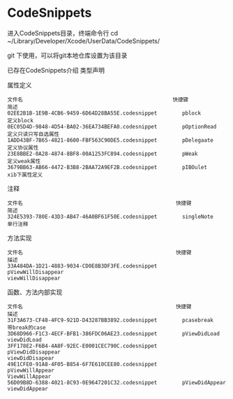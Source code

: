 # CodeSnippets

进入CodeSnippets目录，终端命令行 cd ~/Library/Developer/Xcode/UserData/CodeSnippets/

git 下使用，可以将git本地仓库设置为该目录

已存在CodeSnippets介绍
类型声明

属性定义

	文件名												   快捷键															   简述
	02EE2B1B-1E9B-4CB6-9459-6D64D28BA55E.codesnippet		pblock																定义block
	0EC05D4D-9848-4D54-BA02-36EA734BEFA0.codesnippet		pOptionRead															定义只读只写自选属性
	1ADD43BF-7B65-4821-8600-FBF563C90DE5.codesnippet		pDelegaate															定义协议属性
	23E8BBE2-0A28-4874-8BF8-00A1253FC894.codesnippet		pWeak																定义weak属性
	3679BB63-AB66-4472-B3B8-2BAA72A9EF2B.codesnippet		pIBOulet															xib下属性定义
	
	
	
注释

	文件名													快捷键																简述
	324E5393-780E-43D3-AB47-46A0BF61F50E.codesnippet		singleNote															单行注释
	
	
方法实现

	文件名													快捷键																描述
	33A484DA-1D21-4883-9034-CD0E8B3DF3FE.codesnippet		pViewWillDisappear													viewWillDisappear
	
函数、方法内部实现

	文件名													快捷键																描述
	31F3A673-CF48-4FC9-921D-D43287BB3892.codesnippet		pcasebreak															带break的case
	3D68D966-F1C3-4ECF-BFB1-386FDC06AE23.codesnippet		pViewDidLoad														viewDidLoad
	3FF178E2-F6B4-4A8F-92EC-E0001CEC790C.codesnippet		pViewDidDisappear												viewDidDisapear
	49E1CFE0-91A8-4F05-B854-6F7E610CEE80.codesnippet		pViewWillAppear													ViewWillAppear
	56D09B8D-6388-4021-8C93-0E9647201C32.codesnippet		pViewDidAppear													viewDidAppear
